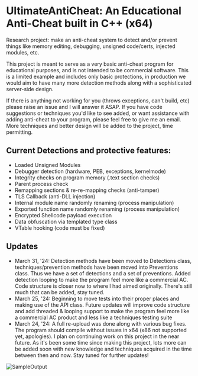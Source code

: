 # UltimateAntiCheat: An Educational Anti-Cheat built in C++ (x64)

Research project: make an anti-cheat system to detect and/or prevent things like memory editing, debugging, unsigned code/certs, injected modules, etc. 

This project is meant to serve as a very basic anti-cheat program for educational purposes, and is not intended to be commercial software. This is a limited example and includes only basic protections, in production we would aim to have many more detection methods along with a sophisticated server-side design.  

If there is anything not working for you (throws exceptions, can't build, etc) please raise an issue and I will answer it ASAP. If you have code suggestions or techniques you'd like to see added, or want assistance with adding anti-cheat to your program, please feel free to give me an email. More techniques and better design will be added to the project, time permitting.

## Current Detections and protective features:
- Loaded Unsigned Modules
- Debugger detection (hardware, PEB, exceptions, kernelmode)
- Integrity checks on program memory (.text section checks)
- Parent process check
- Remapping sections & re-re-mapping checks (anti-tamper)
- TLS Callback (anti-DLL injection)
- Internal module name randomly renaming (process manipulation)
- Exported function name randomly renaming (process manipulation)
- Encrypted Shellcode payload execution
- Data obfuscation via templated type class
- VTable hooking (code must be fixed)

## Updates
- March 31, '24: Detection methods have been moved to Detections class, techniques/prevention methods have been moved into Preventions class. Thus we have a set of detections and a set of preventions. Added detection looping to make the program feel more like a commercial AC. Code structure is closer now to where I had aimed originally. There's still much that can be added, stay tuned.
- March 25, '24: Beginning to move tests into their proper places and making use of the API class. Future updates will improve code structure and add threaded & looping support to make the program feel more like a commercial AC product and less like a techniques testing suite
- March 24, '24: A full re-upload was done along with various bug fixes. The program should compile without issues in x64 (x86 not supported yet, apologies). I plan on continuing work on this project in the near future. As it's been some time since making this project, lots more can be added soon with new knowledge and techniques acquired in the time between then and now. Stay tuned for further updates!

![SampleOutput](https://github.com/AlSch092/UltimateAntiCheat/assets/94417808/eba3b526-0003-47aa-833e-79b64f51be36)
